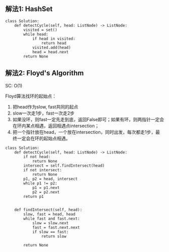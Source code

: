 ## 解法1: HashSet

```
class Solution:
    def detectCycle(self, head: ListNode) -> ListNode:  
        visited = set()
        while head:
            if head in visited:
                return head
            visited.add(head)
            head = head.next
        return None
```

## 解法2: Floyd's Algorithm
SC: O(1)

Floyd算法找环的起始点：
1. 把head作为slow, fast共同的起点
2. slow一次走1步，fast一次走2步
3. 如果没环，则fast一定先走到底，返回False即可；如果有环，则两指针一定会在环内某点相遇，返回相遇点intersection；
4. 把一个指针放在head，一个放在intersection，同时出发，每次都走1步，最终一定会在环的起始点相遇。
```
class Solution:
    def detectCycle(self, head: ListNode) -> ListNode:  
        if not head:
            return None
        intersect = self.findIntersect(head)
        if not intersect:
            return None
        p1, p2 = head, intersect
        while p1 != p2:
            p1 = p1.next
            p2 = p2.next
        return p1

        
    def findIntersect(self, head):
        slow, fast = head, head
        while fast and fast.next:
            slow = slow.next
            fast = fast.next.next
            if slow == fast:
                return slow
            
        return None
```
